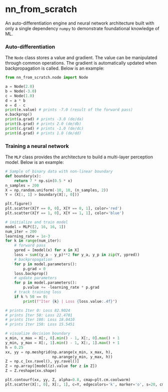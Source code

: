 # nn_from_scratch

An auto-differentiation engine and neural network architecture built with only a single dependency `numpy` to demonstrate foundational knowledge of ML. 

### Auto-differentiation
The `Node` class stores a value and gradient. The value can be manipulated through common operations. The gradient is automatically updated when backpropagation is called. Below is an example:
```python
from nn_from_scratch.node import Node

a = Node(2.0)
b = Node(-3.0)
c = Node(1.0)
d = a * b
e = d - c
print(e.value) # prints -7.0 (result of the forward pass)
e.backprop()
print(a.grad) # prints -3.0 (de/da)
print(b.grad) # prints 2.0 (de/db)
print(c.grad) # prints -1.0 (de/dc)
print(d.grad) # prints 1.0 (de/dd)
```

### Training a neural network
The `MLP` class provides the architecture to build a multi-layer perception model. Below is an example:
```python
# Sample of binary data with non-linear boundary
def boundary(x):
    return 7 * np.sin(0.5 * x)
n_samples = 200
X = np.random.uniform(-10, 10, (n_samples, 2))
Y = (X[:, 1] > boundary(X[:, 0]))

plt.figure()
plt.scatter(X[Y == 0, 0], X[Y == 0, 1], color='red')
plt.scatter(X[Y == 1, 0], X[Y == 1, 1], color='blue')
```
```python
# initialize and train model
model = MLP([2, 16, 16, 1])
num_iter = 200
learning_rate = 1e-3
for k in range(num_iter):
    # forward pass
    ypred = [model(x) for x in X]
    loss = sum((y_a - y_p)**2 for y_a, y_p in zip(Y, ypred))
    # backpropagation
    for p in model.parameters():
        p.grad = 0 
    loss.backprop()
    # update parameters
    for p in model.parameters():
        p.value += -learning_rate * p.grad
    # track training loss
    if k % 50 == 0:
        print(f"Iter {k} | Loss {loss.value:.4f}")

# prints Iter 0: Loss 82.9024
# prints Iter 50: Loss 22.4701
# prints Iter 100: Loss 18.0410
# prints Iter 150: Loss 15.5451
```
```python
# visualize decision boundary
x_min, x_max = X[:, 0].min() - 1, X[:, 0].max() + 1
y_min, y_max = X[:, 1].min() - 1, X[:, 1].max() + 1
h = 0.25
xx, yy = np.meshgrid(np.arange(x_min, x_max, h),
                     np.arange(y_min, y_max, h))
Z = np.c_[xx.ravel(), yy.ravel()]
Z = np.array([model(z).value for z in Z])
Z = Z.reshape(xx.shape)

plt.contourf(xx, yy, Z, alpha=0.8, cmap=plt.cm.coolwarm)
plt.scatter(X[:, 0], X[:, 1], c=Y, edgecolors='k', marker='o', s=20, cmap=plt.cm.coolwarm)
```
